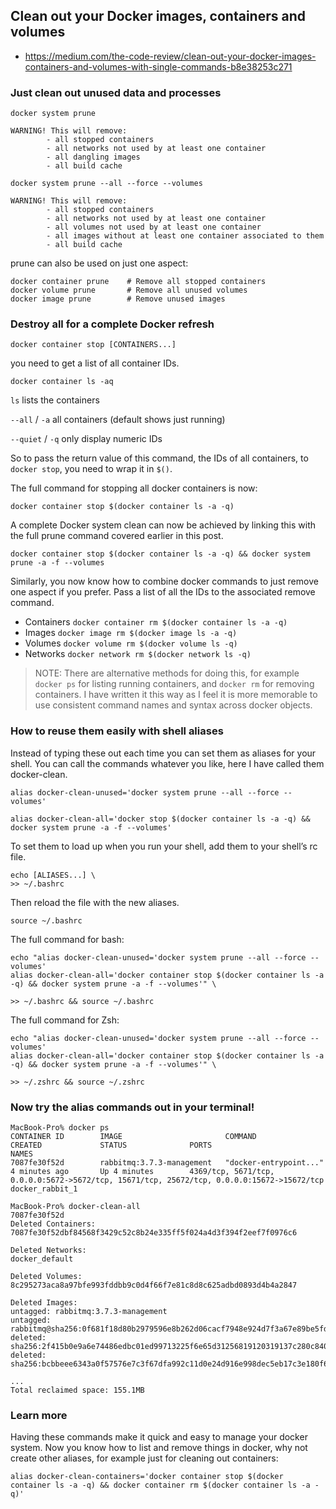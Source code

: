 ## Clean out your Docker images, containers and volumes

* https://medium.com/the-code-review/clean-out-your-docker-images-containers-and-volumes-with-single-commands-b8e38253c271


### Just clean out unused data and processes

```
docker system prune

WARNING! This will remove:
        - all stopped containers
        - all networks not used by at least one container
        - all dangling images
        - all build cache
```

```
docker system prune --all --force --volumes

WARNING! This will remove:
        - all stopped containers
        - all networks not used by at least one container
        - all volumes not used by at least one container
        - all images without at least one container associated to them
        - all build cache
```

prune can also be used on just one aspect:

```
docker container prune    # Remove all stopped containers
docker volume prune       # Remove all unused volumes
docker image prune        # Remove unused images
```

### Destroy all for a complete Docker refresh

```
docker container stop [CONTAINERS...]
```

you need to get a list of all container IDs.

```
docker container ls -aq
```

`ls` lists the containers

`--all` / `-a` all containers (default shows just running)

`--quiet` / `-q` only display numeric IDs

So to pass the return value of this command, the IDs of all containers, to `docker stop`, you need to wrap it in `$()`.

The full command for stopping all docker containers is now:

```
docker container stop $(docker container ls -a -q)
```

A complete Docker system clean can now be achieved by linking this with the full prune command covered earlier in this post.

```
docker container stop $(docker container ls -a -q) && docker system prune -a -f --volumes
```

Similarly, you now know how to combine docker commands to just remove one aspect if you prefer. Pass a list of all the IDs to the associated remove command.


* Containers `docker container rm $(docker container ls -a -q)`
* Images `docker image rm $(docker image ls -a -q)`
* Volumes `docker volume rm $(docker volume ls -q)`
* Networks `docker network rm $(docker network ls -q)`

> NOTE: There are alternative methods for doing this, for example `docker ps` for listing running containers, and `docker rm` for removing containers. I have written it this way as I feel it is more memorable to use consistent command names and syntax across docker objects.

### How to reuse them easily with shell aliases

Instead of typing these out each time you can set them as aliases for your shell. You can call the commands whatever you like, here I have called them docker-clean.

```
alias docker-clean-unused='docker system prune --all --force --volumes'

alias docker-clean-all='docker stop $(docker container ls -a -q) && docker system prune -a -f --volumes'
```

To set them to load up when you run your shell, add them to your shell’s rc file.

```
echo [ALIASES...] \
>> ~/.bashrc
```

Then reload the file with the new aliases.

```
source ~/.bashrc
```

The full command for bash:

```
echo "alias docker-clean-unused='docker system prune --all --force --volumes'
alias docker-clean-all='docker container stop $(docker container ls -a -q) && docker system prune -a -f --volumes'" \

>> ~/.bashrc && source ~/.bashrc
```

The full command for Zsh:

```
echo "alias docker-clean-unused='docker system prune --all --force --volumes'
alias docker-clean-all='docker container stop $(docker container ls -a -q) && docker system prune -a -f --volumes'" \

>> ~/.zshrc && source ~/.zshrc
```

### Now try the alias commands out in your terminal!

```
MacBook-Pro% docker ps
CONTAINER ID        IMAGE                       COMMAND                  CREATED             STATUS              PORTS                                                                                        NAMES
7087fe30f52d        rabbitmq:3.7.3-management   "docker-entrypoint..."   4 minutes ago       Up 4 minutes        4369/tcp, 5671/tcp, 0.0.0.0:5672->5672/tcp, 15671/tcp, 25672/tcp, 0.0.0.0:15672->15672/tcp   docker_rabbit_1

MacBook-Pro% docker-clean-all
7087fe30f52d
Deleted Containers:
7087fe30f52dbf84568f3429c52c8b24e335ff5f024a4d3f394f2eef7f0976c6

Deleted Networks:
docker_default

Deleted Volumes:
8c295273aca8a97bfe993fddbb9c0d4f66f7e81c8d8c625adbd0893d4b4a2847

Deleted Images:
untagged: rabbitmq:3.7.3-management
untagged: rabbitmq@sha256:0f681f18d80b2979596e8b262d06cacf7948e924d7f3a67e89be5fdea82cd116
deleted: sha256:2f415b0e9a6e74486edbc01ed99713225f6e65d31256819120319137c280c840
deleted: sha256:bcbbeee6343a0f57576e7c3f67dfa992c11d0e24d916e998dec5eb17c3e180f6

...
Total reclaimed space: 155.1MB
```

### Learn more

Having these commands make it quick and easy to manage your docker system. Now you know how to list and remove things in docker, why not create other aliases, for example just for cleaning out containers:

```
alias docker-clean-containers='docker container stop $(docker container ls -a -q) && docker container rm $(docker container ls -a -q)'
```